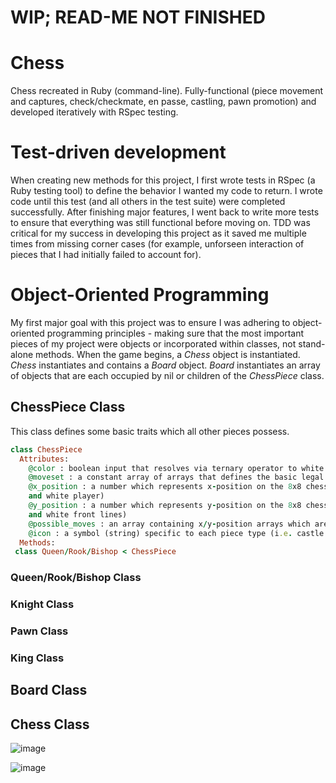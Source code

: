 # WIP; READ-ME NOT FINISHED

# Chess
Chess recreated in Ruby (command-line). Fully-functional (piece movement and captures, check/checkmate, en passe, castling, pawn promotion) and developed iteratively with RSpec testing.

# Test-driven development
When creating new methods for this project, I first wrote tests in RSpec (a Ruby testing tool) to define the behavior I wanted my code to return. I wrote code until this test (and all others in the test suite) were completed successfully. After finishing major features, I went back to write more tests to ensure that everything was still functional before moving on. TDD was critical for my success in developing this project as it saved me multiple times from missing corner cases (for example, unforseen interaction of pieces that I had initially failed to account for).

# Object-Oriented Programming
My first major goal with this project was to ensure I was adhering to object-oriented programming principles - making sure that the most important pieces of my project were objects or incorporated within classes, not stand-alone methods. When the game begins, a _Chess_ object is instantiated. _Chess_ instantiates and contains a _Board_ object. _Board_ instantiates an array of objects that are each occupied by nil or children of the _ChessPiece_ class.

## ChessPiece Class

This class defines some basic traits which all other pieces possess.
```ruby
class ChessPiece
  Attributes:  
    @color : boolean input that resolves via ternary operator to white or black
    @moveset : a constant array of arrays that defines the basic legal moves for ChessPieces
    @x_position : a number which represents x-position on the 8x8 chess board (in the chess board, the x-axis runs between the black 
    and white player)
    @y_position : a number which represents y-position on the 8x8 chess board (in the chess board, the y-axis runs perpendicular to the black 
    and white front lines)
    @possible_moves : an array containing x/y-position arrays which are valid moves for a piece
    @icon : a symbol (string) specific to each piece type (i.e. castle for Rook, horse for Knight)
  Methods:
 class Queen/Rook/Bishop < ChessPiece
```


### Queen/Rook/Bishop Class

### Knight Class

### Pawn Class

### King Class

## Board Class

## Chess Class

![image](https://user-images.githubusercontent.com/88121502/165210322-e5e381eb-a31c-4758-8780-04feba80c492.png)


![image](https://user-images.githubusercontent.com/88121502/165210857-d565c7e4-26e6-4ab4-944e-4ecf233dc8d0.png)

